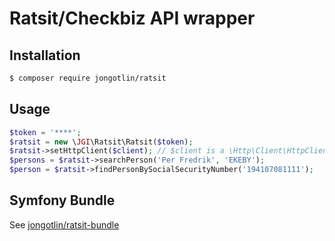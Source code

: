 # Ratsit/Checkbiz API wrapper

## Installation
```bash
$ composer require jongotlin/ratsit
```

## Usage
```php
$token = '****';
$ratsit = new \JGI\Ratsit\Ratsit($token);
$ratsit->setHttpClient($client); // $client is a \Http\Client\HttpClient
$persons = $ratsit->searchPerson('Per Fredrik', 'EKEBY');
$person = $ratsit->findPersonBySocialSecurityNumber('194107081111');
```

## Symfony Bundle
See [jongotlin/ratsit-bundle](https://github.com/jongotlin/RatsitBundle)
 

